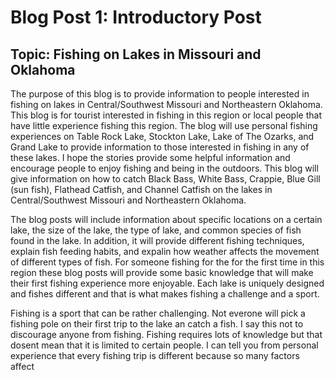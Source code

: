 # Blog Post 1: Introductory Post

## Topic: Fishing on Lakes in Missouri and Oklahoma

The purpose of this blog is to provide information to people interested in fishing on lakes in Central/Southwest Missouri and Northeastern Oklahoma. This blog is for tourist interested in fishing in this region or local people that have little experience fishing this region. The blog will use personal fishing experiences on Table Rock Lake, Stockton Lake, Lake of The Ozarks, and Grand Lake to provide information to those interested in fishing in any of these lakes. I hope the stories provide some helpful information and encourage people to enjoy fishing and being in the outdoors. This blog will give information on how to catch Black Bass, White Bass, Crappie, Blue Gill (sun fish), Flathead Catfish, and Channel Catfish on the lakes in Central/Southwest Missouri and Northeastern Oklahoma.

The blog posts will include information about specific locations on a certain lake, the size of the lake, the type of lake, and common species of fish found in the lake. In addition, it will provide different fishing techniques, explain fish feeding habits, and expalin how weather affects the movement of different types of fish. For someone fishing for the for the first time in this region these blog posts will provide some basic knowledge that will make their first fishing experience more enjoyable. Each lake is uniquely designed and fishes different and that is what makes fishing a challenge and a sport. 

Fishing is a sport that can be rather challenging. Not everone will pick a fishing pole on their first trip to the lake an catch a fish. I say this not to discourage anyone from fishing. Fishing requires lots of knowledge but that dosent mean that it is limited to certain people. I can tell you from personal experience that every fishing trip is different because so many factors affect



 
